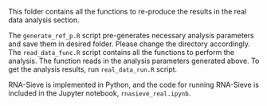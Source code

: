 
This folder contains all the functions to re-produce the results in the real data analysis section.

The `generate_ref_p.R` script pre-generates necessary analysis parameters and save them in desired folder. Please change the directory accordingly.
The `read_data_func.R` script contains all the functions to perform the analysis. The function reads in the analysis parameters generated above.
To get the analysis results, run `real_data_run.R` script.

RNA-Sieve is implemented in Python, and the code for running RNA-Sieve is included in the Jupyter notebook, `rnasieve_real.ipynb`.
